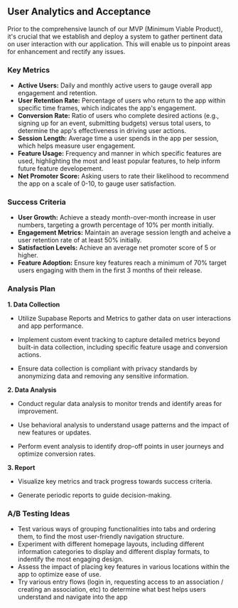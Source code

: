 ## User Analytics and Acceptance

Prior to the comprehensive launch of our MVP (Minimum Viable Product), it's crucial that we establish and deploy a system to gather pertinent data on user interaction with our application. This will enable us to pinpoint areas for enhancement and rectify any issues.

### Key Metrics
- **Active Users:** Daily and monthly active users to gauge overall app engagement and retention.
- **User Retention Rate:** Percentage of users who return to the app within specific time frames, which indicates the app's engagement.
- **Conversion Rate:** Ratio of users who complete desired actions (e.g., signing up for an event, submitting budgets) versus total users, to determine the app's effectiveness in driving user actions.
- **Session Length:** Average time a user spends in the app per session, which helps measure user engagement.
- **Feature Usage:** Frequency and manner in which specific features are used, highlighting the most and least popular features, to help inform future feature developement.
- **Net Promoter Score:** Asking users to rate their likelihood to recommend the app on a scale of 0-10, to gauge user satisfaction.


### Success Criteria
- **User Growth:** Achieve a steady month-over-month increase in user numbers, targeting a growth percentage of 10% per month initially.
- **Engagement Metrics:** Maintain an average session length and acheive a user retention rate of at least 50% initially.
- **Satisfaction Levels:** Achieve an average net promoter score of 5 or higher.
- **Feature Adoption:** Ensure key features reach a minimum of 70% target users engaging with them in the first 3 months of their release.

### Analysis Plan
**1. Data Collection**

- Utilize Supabase Reports and Metrics to gather data on user interactions and app performance.

- Implement custom event tracking to capture detailed metrics beyond built-in data collection, including specific feature usage and conversion actions.

- Ensure data collection is compliant with privacy standards by anonymizing data and removing any sensitive information.

**2. Data Analysis**

- Conduct regular data analysis to monitor trends and identify areas for improvement.

- Use behavioral analysis to understand usage patterns and the impact of new features or updates.

- Perform event analysis to identify drop-off points in user journeys and optimize conversion rates.

**3. Report**

- Visualize key metrics and track progress towards success criteria.

- Generate periodic reports to guide decision-making.

### A/B Testing Ideas
- Test various ways of grouping functionalities into tabs and ordering them, to find the most user-friendly navigation structure.
- Experiment with different homepage layouts, including different information categories to display and different display formats, to indentify the most engaging design.
- Assess the impact of placing key features in various locations within the app to optimize ease of use.
- Try various entry flows (login in, requesting access to an association / creating an association, etc) to determine what best helps users understand and navigate into the app






